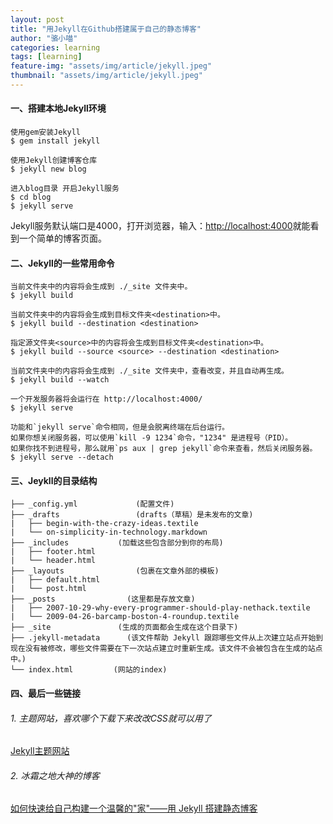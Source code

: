 ```yaml
---
layout: post
title: "用Jekyll在Github搭建属于自己的静态博客"
author: "骆小喵"
categories: learning
tags: [learning]
feature-img: "assets/img/article/jekyll.jpeg"
thumbnail: "assets/img/article/jekyll.jpeg"
---
```


#### 一、搭建本地Jekyll环境
```
使用gem安装Jekyll
$ gem install jekyll

使用Jekyll创建博客仓库
$ jekyll new blog

进入blog目录 开启Jekyll服务
$ cd blog
$ jekyll serve
```
Jekyll服务默认端口是4000，打开浏览器，输入：[http://localhost:4000](http://localhost:4000)就能看到一个简单的博客页面。

#### 二、Jekyll的一些常用命令
```
当前文件夹中的内容将会生成到 ./_site 文件夹中。
$ jekyll build

当前文件夹中的内容将会生成到目标文件夹<destination>中。
$ jekyll build --destination <destination>

指定源文件夹<source>中的内容将会生成到目标文件夹<destination>中。
$ jekyll build --source <source> --destination <destination>

当前文件夹中的内容将会生成到 ./_site 文件夹中，查看改变，并且自动再生成。
$ jekyll build --watch

一个开发服务器将会运行在 http://localhost:4000/
$ jekyll serve

功能和`jekyll serve`命令相同，但是会脱离终端在后台运行。
如果你想关闭服务器，可以使用`kill -9 1234`命令，"1234" 是进程号（PID）。
如果你找不到进程号，那么就用`ps aux | grep jekyll`命令来查看，然后关闭服务器。
$ jekyll serve --detach

```
#### 三、Jeykll的目录结构
```
├── _config.yml  			(配置文件)
├── _drafts  				(drafts（草稿）是未发布的文章)
|   ├── begin-with-the-crazy-ideas.textile
|   └── on-simplicity-in-technology.markdown
├── _includes 			(加载这些包含部分到你的布局)
|   ├── footer.html
|   └── header.html
├── _layouts 			    (包裹在文章外部的模板)
|   ├── default.html
|   └── post.html
├── _posts 				  (这里都是存放文章)
|   ├── 2007-10-29-why-every-programmer-should-play-nethack.textile
|   └── 2009-04-26-barcamp-boston-4-roundup.textile
├── _site 				(生成的页面都会生成在这个目录下)
├── .jekyll-metadata	  (该文件帮助 Jekyll 跟踪哪些文件从上次建立站点开始到现在没有被修改，哪些文件需要在下一次站点建立时重新生成。该文件不会被包含在生成的站点中。)
└── index.html 		   (网站的index)
```
#### 四、最后一些链接
###### 1. 主题网站，喜欢哪个下载下来改改CSS就可以用了
[Jekyll主题网站](http://jekyllthemes.org/)
###### 2. 冰霜之地大神的博客
[如何快速给自己构建一个温馨的"家"——用 Jekyll 搭建静态博客](https://halfrost.com/jekyll/)
